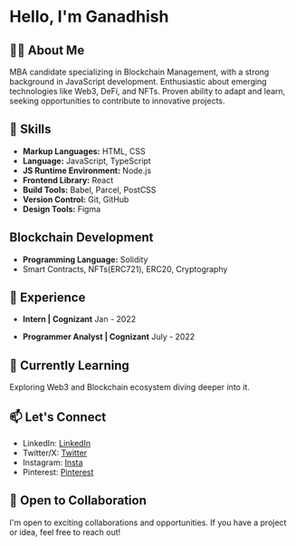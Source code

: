 # Hello, I'm Ganadhish

## 👨‍💻 About Me
MBA candidate specializing in Blockchain Management, with a strong background in JavaScript development. 
Enthusiastic about emerging technologies like Web3, DeFi, and NFTs. 
Proven ability to adapt and learn, seeking opportunities to contribute to innovative projects.

## 🚀 Skills
- **Markup Languages:** HTML, CSS
- **Language:** JavaScript, TypeScript
- **JS Runtime Environment:** Node.js
- **Frontend Library:** React
- **Build Tools:** Babel, Parcel, PostCSS
- **Version Control:** Git, GitHub
- **Design Tools:** Figma

## Blockchain Development
- **Programming Language:** Solidity
- Smart Contracts, NFTs(ERC721), ERC20, Cryptography

## 💼 Experience
- **Intern | Cognizant**
   Jan - 2022

- **Programmer Analyst | Cognizant**
   July - 2022
  
## 🌱 Currently Learning
Exploring Web3 and Blockchain ecosystem diving deeper into it.

## 📫 Let's Connect
- LinkedIn: [LinkedIn](www.linkedin.com/in/ganadhish-mardikar)
- Twitter/X: [Twitter](https://twitter.com/ganadhish_m)
- Instagram: [Insta](https://www.instagram.com/ganadhish.mardikar/)
- Pinterest: [Pinterest](https://in.pinterest.com/ganadhishmardikar7160/)

## 🤝 Open to Collaboration
I'm open to exciting collaborations and opportunities. If you have a project or idea, feel free to reach out!


